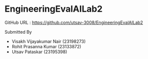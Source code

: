 # EngineeringEvalAILab2

GitHub URL : https://github.com/utsav-3008/EngineeringEvalAILab2

Submitted By

- Visakh Vijayakumar Nair (23198273)
- Rohit Prasanna Kumar (23133872)
- Utsav Pataskar (23195398)